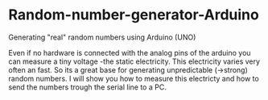 # Random-number-generator-Arduino
Generating "real" random numbers using Arduino (UNO)

Even if no hardware is connected with the analog pins of the arduino you can measure a tiny voltage -the static electricity. This electricity varies very often an fast. So its a great base for generating unpredictable (→strong) random numbers. I will show you how to measure this electricty and how to send the numbers trough the serial line to a PC.

